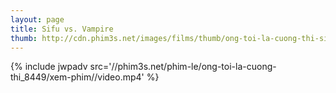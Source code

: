```yaml
---
layout: page
title: Sifu vs. Vampire
thumb: http://cdn.phim3s.net/images/films/thumb/ong-toi-la-cuong-thi-sifu-vs-vampire-2014.jpg
---
```

{% include jwpadv src='//phim3s.net/phim-le/ong-toi-la-cuong-thi_8449/xem-phim//video.mp4' %}